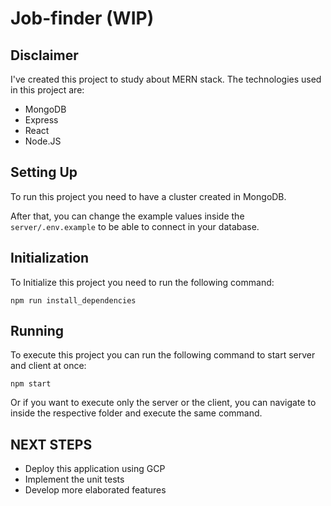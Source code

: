 # Job-finder (WIP)

## Disclaimer

I've created this project to study about MERN stack. The technologies used in this project are:
- MongoDB
- Express
- React
- Node.JS

## Setting Up
To run this project you need to have a cluster created in MongoDB.

After that, you can change the example values inside the `server/.env.example` to be able to connect in your database.

## Initialization

To Initialize this project you need to run the following command:

``npm run install_dependencies``

## Running
To execute this project you can run the following command to start server and client at once:

``npm start``

Or if you want to execute only the server or the client, you can navigate to inside the respective folder and execute the same command.

## NEXT STEPS
- Deploy this application using GCP
- Implement the unit tests
- Develop more elaborated features